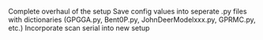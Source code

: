 Complete overhaul of the setup
Save config values into seperate .py files with dictionaries
(GPGGA.py, Bent0P.py, JohnDeerModelxxx.py, GPRMC.py, etc.)
Incorporate scan serial into new setup
